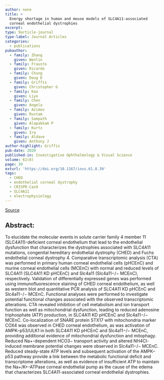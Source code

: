 ```yaml
---
author: none
title: >
  Energy shortage in human and mouse models of SLC4A11-associated
  corneal endothelial dystrophies
excerpt:
type: 9article-journal
type-label: Journal Articles
categories:
  - publications
pubauthor:
  - family: Zhang
    given: Wenlin
  - family: Frausto
    given: Ricardo
  - family: Chung
    given: Doug D
  - family: Griffis
    given: Christopher G
  - family: Kao
    given: Liyo
  - family: Chen
    given: Angela
  - family: Azimov
    given: Rustam
  - family: Sampath
    given: Alapakkam P
  - family: Kurtz
    given: Ira
  - family: Aldave
    given: Anthony J
author-highlight: Griffis
pub-date: 2020
published-in: Investigative Ophthalmology & Visual Science
volume: 61(8)
page: 39
exturl: 'https://doi.org/10.1167/iovs.61.8.39'
tags:
  - CHED
  - endothelial corneal dystrophy
  - CRISPR-Cas9
  - SLC4A11
  - electrophysiology
---
```


<a href="https://doi.org/10.1167/iovs.61.8.39" target="_blank">Source</a>

## Abstract:

To elucidate the molecular events in solute carrier family 4 member 11 (SLC4A11)-deficient corneal endothelium that lead to the endothelial dysfunction that characterizes the dystrophies associated with SLC4A11 mutations, congenital hereditary endothelial dystrophy (CHED) and Fuchs endothelial corneal dystrophy 4. Comparative transcriptomic analysis (CTA) was performed in primary human corneal endothelial cells (pHCEnC) and murine corneal endothelial cells (MCEnC) with normal and reduced levels of SLC4A11 (SLC4A11 KD pHCEnC) and Slc4a11 (Slc4a11−/− MCEnC), respectively. Validation of differentially expressed genes was performed using immunofluorescence staining of CHED corneal endothelium, as well as western blot and quantitative PCR analysis of SLC4A11 KD pHCEnC and Slc4a11−/− MCEnC. Functional analyses were performed to investigate potential functional changes associated with the observed transcriptomic alterations. CTA revealed inhibition of cell metabolism and ion transport function as well as mitochondrial dysfunction, leading to reduced adenosine triphosphate (ATP) production, in SLC4A11 KD pHCEnC and Slc4a11−/− MCEnC. Co-localization of SNARE protein STX17 with mitochondria marker COX4 was observed in CHED corneal endothelium, as was activation of AMPK–p53/ULK1 in both SLC4A11 KD pHCEnC and Slc4a11−/− MCEnC, providing additional evidence of mitochondrial dysfunction and mitophagy. Reduced Na+-dependent HCO3− transport activity and altered NH4Cl-induced membrane potential changes were observed in Slc4a11−/− MCEnC. Reduced steady-state ATP levels and subsequent activation of the AMPK–p53 pathway provide a link between the metabolic functional deficit and transcriptome alterations, as well as evidence of insufficient ATP to maintain the Na+/K+-ATPase corneal endothelial pump as the cause of the edema that characterizes SLC4A11-associated corneal endothelial dystrophies.